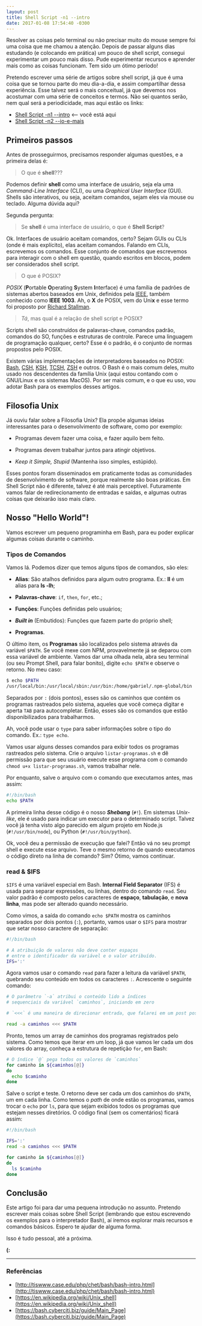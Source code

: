 ```yaml
---
layout: post
title: Shell Script -n1 --intro
date: 2017-01-08 17:54:40 -0300
---
```


Resolver as coisas pelo terminal ou não precisar muito do mouse sempre foi uma coisa que me chamou a atenção. Depois de passar alguns dias estudando (e colocando em prática) um pouco de shell script, consegui experimentar um pouco mais disso. Pude experimentar recursos e aprender mais como as coisas funcionam. Tem sido um ótimo período!

Pretendo escrever uma série de artigos sobre shell script, já que é uma coisa que se tornou parte do meu dia-a-dia, e assim compartilhar dessa experiência. Esse talvez será o mais conceitual, já que devemos nos acostumar com uma série de conceitos e termos. Não sei quantos serão, nem qual será a periodicidade, mas aqui estão os links:

- [Shell Script -n1 --intro](/2017/01/08/shell-script-01-introducao.html) <-- você está aqui
- [Shell Script -n2 --io-e-mais](/2017/10/21/shell-script-02-io-e-mais.html)

## Primeiros passos

Antes de prosseguirmos, precisamos responder algumas questões, e a primeira delas é:

> O que é **shell**???

Podemos definir **shell** como uma interface de usuário, seja ela uma *Command-Line Interface* (CLI), ou uma *Graphical User Interface* (GUI). Shells são interativos, ou seja, aceitam comandos, sejam eles via mouse ou teclado. Alguma dúvida aqui?

Segunda pergunta:

> Se **shell** é uma interface de usuário, o que é **Shell Script**?

Ok. Interfaces de usuário aceitam comandos, certo? Sejam GUIs ou CLIs (onde é mais explícito), elas aceitam comandos. Falando em CLIs, escrevemos os comandos. Esse conjunto de comandos que escrevemos para interagir com o shell em questão, quando escritos em blocos, podem ser considerados shell script.

> O que é POSIX?

*POSIX* (**P**ortable **O**perating **S**ystem **I**nterface) é uma família de padrões de sistemas abertos baseados em Unix, definidos pela [IEEE](http://www.ieee.org/index.html), também conhecido como **IEEE 1003**. Ah, o **X** de POSIX, vem do Uni**x** e esse termo foi proposto por [Richard Stallman](https://en.wikipedia.org/wiki/Richard_Stallman).

> *Tá*, mas qual é a relação de shell script e POSIX?

Scripts shell são construídos de palavras-chave, comandos padrão, comandos do SO, funções e estruturas de controle. Parece uma linguagem de programação qualquer, certo? Esse é o padrão, é o conjunto de normas propostos pelo POSIX.

Existem várias implementações de interpretadores baseados no POSIX: [Bash](https://www.gnu.org/software/bash/), [CSH](https://en.wikipedia.org/wiki/C_shell), [KSH](https://en.wikipedia.org/wiki/KornShell), [TCSH](https://en.wikipedia.org/wiki/Tcsh), [ZSH](https://en.wikipedia.org/wiki/Z_shell) e outros. O Bash é o mais comum deles, muito usado nos descendentes da família Unix (aqui estou contando com o GNU/Linux e os sistemas MacOS). Por ser mais comum, e o que eu uso, vou adotar Bash para os exemplos desses artigos.

## Filosofia Unix

Já ouviu falar sobre a Filosofia Unix? Ela propõe algumas ideias interessantes para o desenvolvimento de software, como por exemplo:

- Programas devem fazer uma coisa, e fazer aquilo bem feito.

- Programas devem trabalhar juntos para atingir objetivos.

- *Keep it Simple, Stupid* (Mantenha isso simples, estúpido).

Esses pontos foram disseminados em praticamente todas as comunidades de desenvolvimento de software, porque realmente são boas práticas. Em Shell Script não é diferente, talvez é até mais perceptível. Futuramente vamos falar de redirecionamento de entradas e saídas, e algumas outras coisas que deixarão isso mais claro.

## Nosso "Hello World"!

Vamos escrever um pequeno programinha em Bash, para eu poder explicar algumas coisas durante o caminho.

### Tipos de Comandos

Vamos lá. Podemos dizer que temos alguns tipos de comandos, são eles:

- **Alias**: São atalhos definidos para algum outro programa. Ex.: **ll** é um alias para **ls -lh**;

- **Palavras-chave**: `if`, `then`, `for`, etc.;

- **Funções**: Funções definidas pelo usuários;

- ***Built in*** (Embutidos): Funções que fazem parte do próprio shell;

- **Programas**.

O último item, os **Programas** são localizados pelo sistema através da variável `$PATH`. Se você mexe com NPM, provavelmente já se deparou com essa variável de ambiente. Vamos dar uma olhada nela, abra seu terminal (ou seu Prompt Shell, para falar bonito), digite `echo $PATH` e observe o retorno. No meu caso:

```sh
$ echo $PATH
/usr/local/bin:/usr/local/sbin:/usr/bin:/home/gabriel/.npm-global/bin
```

Separados por `:` (dois pontos), esses são os caminhos que contém os programas rastreados pelo sistema, aqueles que você começa digitar e aperta `TAB` para autocompletar. Então, esses são os comandos que estão disponibilizados para trabalharmos.

Ah, você pode usar o `type` para saber informações sobre o tipo do comando. Ex.: `type echo`.

Vamos usar alguns desses comandos para exibir todos os programas rastreados pelo sistema. Crie o arquivo `listar-programas.sh` e dê permissão para que seu usuário execute esse programa com o comando `chmod u+x listar-programas.sh`, vamos trabalhar nele.

Por enquanto, salve o arquivo com o comando que executamos antes, mas assim:

```sh
#!/bin/bash
echo $PATH
```

A primeira linha desse código é o nosso ***Shebang*** (`#!`). Em sistemas *Unix-like*, ele é usado para indicar um executor para o determinado script. Talvez você já tenha visto algo parecido em algum projeto em Node.js (`#!/usr/bin/node`), ou Python (`#!/usr/bin/python`).

Ok, você deu a permissão de execução que falei? Então vá no seu prompt shell e execute esse arquivo. Teve o mesmo retorno de quando executamos o código direto na linha de comando? Sim? Ótimo, vamos continuar.

### read & $IFS

`$IFS` é uma variável especial em Bash. **Internal Field Separator** (IFS) é usada para separar expressões, ou linhas, dentro do comando `read`. Seu valor padrão é composto pelos caracteres de **espaço**, **tabulação**, e **nova linha**, mas pode ser alterado quando necessário.

Como vimos, a saída do comando `echo $PATH` mostra os caminhos separados por dois pontos (`:`), portanto, vamos usar o `$IFS` para mostrar que setar nosso caractere de separação:

```sh
#!/bin/bash

# A atribuição de valores não deve conter espaços
# entre o identificador da variável e o valor atribuído.
IFS=':'
```

Agora vamos usar o comando `read` para fazer a leitura da variável `$PATH`, quebrando seu conteúdo em todos os caracteres `:`. Acrescente o seguinte comando:

```sh
# O parâmetro `-a` atribui o conteúdo lido a índices
# sequenciais da variável `caminhos`, iniciando em zero

# `<<<` é uma maneira de direcionar entrada, que falarei em um post posterior

read -a caminhos <<< $PATH
```

Pronto, temos um array de caminhos dos programas registrados pelo sistema. Como temos que iterar em um loop, já que vamos ler cada um dos valores do array, conheça a estrutura de repetição `for`, em Bash:

```sh
# O índice `@` pega todos os valores de `caminhos`
for caminho in ${caminhos[@]}
do
  echo $caminho
done
```

Salve o script e teste. O retorno deve ser cada um dos caminhos do `$PATH`, um em cada linha. Como temos o *path* de onde estão os programas, vamos trocar o `echo` por `ls`, para que sejam exibidos todos os programas que estejam nesses diretórios. O código final (sem os comentários) ficará assim:

```sh
#!/bin/bash

IFS=':'
read -a caminhos <<< $PATH

for caminho in ${caminhos[@]}
do
  ls $caminho
done
```

## Conclusão

Este artigo foi para dar uma pequena introdução no assunto. Pretendo escrever mais coisas sobre Shell Script (lembrando que estou escrevendo os exemplos para o interpretador Bash), aí iremos explorar mais recursos e comandos básicos. Espero te ajudar de alguma forma.

Isso é tudo pessoal, até a próxima.

**(:**

---

### Referências

- [http://tiswww.case.edu/php/chet/bash/bash-intro.html](http://tiswww.case.edu/php/chet/bash/bash-intro.html)
- [https://en.wikipedia.org/wiki/Unix_shell](https://en.wikipedia.org/wiki/Unix_shell)
- [https://bash.cyberciti.biz/guide/Main_Page](https://bash.cyberciti.biz/guide/Main_Page)
